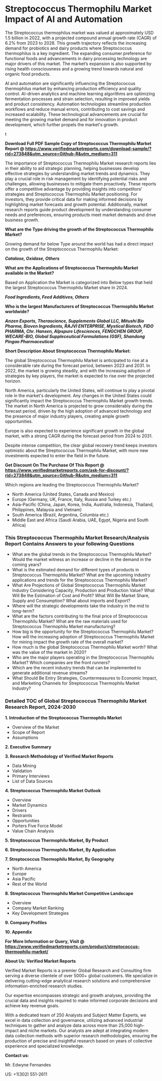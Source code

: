 <meta name="title" content="Global Streptococcus Thermophilu Market Impact of AI and Automation"><meta name="description" content="The Streptococcus thermophilus market was valued at approximately USD 1.5 billion in 2022, with a projected compound annual growth rate (CAGR) of 6.2% from 2023 to 202"><meta name="title" content="Streptococcus Thermophilu Market Size, Share, Scope, Trends, Growth, Opportunities, Analysis, Forecast"><h1>Streptococcus Thermophilu Market Impact of AI and Automation</h1><p>The Streptococcus thermophilus market was valued at approximately USD 1.5 billion in 2022, with a projected compound annual growth rate (CAGR) of 6.2% from 2023 to 2028. This growth trajectory reflects the increasing demand for probiotics and dairy products where Streptococcus thermophilus is a key ingredient. The expanding consumer preference for functional foods and advancements in dairy processing technology are major drivers of this market. The market’s expansion is also supported by rising health consciousness and a growing trend towards natural and organic food products.</p><p>AI and automation are significantly influencing the Streptococcus thermophilus market by enhancing production efficiency and quality control. AI-driven analytics and machine learning algorithms are optimizing fermentation processes and strain selection, resulting in improved yields and product consistency. Automation technologies streamline production workflows and reduce manual errors, contributing to cost savings and increased scalability. These technological advancements are crucial for meeting the growing market demand and for innovation in product development, which further propels the market's growth.</p>t</p><p id="" class=""><strong>Download Full PDF Sample Copy of Streptococcus Thermophilu Market Report @ <a href="https://www.verifiedmarketreports.com/download-sample/?rid=273848&utm_source=Github-R&utm_medium=311" target="_blank">https://www.verifiedmarketreports.com/download-sample/?rid=273848&utm_source=Github-R&utm_medium=311</a></strong></p><p>The importance of&nbsp;Streptococcus Thermophilu Market research reports lies in their ability to aid strategic planning, helping businesses develop effective strategies by understanding market trends and dynamics. They play a crucial role in risk management by identifying potential risks and challenges, allowing businesses to mitigate them proactively. These reports offer a competitive advantage by providing insights into competitors' strategies and Streptococcus Thermophilu Market positioning. For investors, they provide critical data for making informed decisions by highlighting market forecasts and growth potential. Additionally, market research reports guide product development by understanding consumer needs and preferences, ensuring products meet market demands and drive business growth.</p><p><strong>What are the&nbsp;Type driving the growth of the Streptococcus Thermophilu Market?</strong></p><p id="" class="">Growing demand for below Type around the world has had a direct impact on the growth of the Streptococcus Thermophilu Market:</p><em><strong>Catalase, Oxidase, Others</strong></em></p><strong>What are the&nbsp;Applications&nbsp;of Streptococcus Thermophilu Market available in the Market?</strong></p><p id="" class="">Based on Application the Market is categorized into Below types that held the largest Streptococcus Thermophilu Market share In 2024.</p><em><strong>Food Ingredients, Feed Additives, Others</strong></em></p><strong>Who is the largest Manufacturers of Streptococcus Thermophilu Market worldwide?</strong></p><p><em><strong>Anzen Exports, Therascience, Supplements Global LLC, Mitushi Bio Pharma, Bioven Ingredients, RAJVI ENTERPRISE, Mystical Biotech, FIDO PHARMA, Chr. Hansen, Alpspure Lifesciences, FENGCHEN GROUP, WECARE-BIO, Global Suppleceutical Formulations (GSF), Shandong Pingao Pharmaceutical</strong></em></p><p id="" class=""><strong>Short Description About Streptococcus Thermophilu Market:</strong></p><p>The global Streptococcus Thermophilu Market is anticipated to rise at a considerable rate during the forecast period, between 2023 and 2031. In 2022, the market is growing steadily, and with the increasing adoption of strategies by key players, the market is expected to rise over the projected horizon.</p><p>North America, particularly the United States, will continue to play a pivotal role in the market's development. Any changes in the United States could significantly impact the Streptococcus Thermophilu Market growth trends. The market in North America is projected to grow considerably during the forecast period, driven by the high adoption of advanced technology and the presence of major industry players, creating ample growth opportunities.</p><p>Europe is also expected to experience significant growth in the global market, with a strong CAGR during the forecast period from 2024 to 2031.</p><p>Despite intense competition, the clear global recovery trend keeps investors optimistic about the Streptococcus Thermophilu Market, with more new investments expected to enter the field in the future.</p><p id="" class=""><strong>Get Discount On The Purchase Of This Report @ <a href="https://www.verifiedmarketreports.com/ask-for-discount/?rid=273848&utm_source=Github-R&utm_medium=311" target="_blank">https://www.verifiedmarketreports.com/ask-for-discount/?rid=273848&utm_source=Github-R&utm_medium=311</a></strong></p>Which regions are leading the Streptococcus Thermophilu Market?</p><ul><li>North America (United States, Canada and Mexico)</li><li>Europe (Germany, UK, France, Italy, Russia and Turkey etc.)</li><li>Asia-Pacific (China, Japan, Korea, India, Australia, Indonesia, Thailand, Philippines, Malaysia and Vietnam)</li><li>South America (Brazil, Argentina, Columbia etc.)</li><li>Middle East and Africa (Saudi Arabia, UAE, Egypt, Nigeria and South Africa)</li></ul><h3 id="" class="">This Streptococcus Thermophilu Market Research/Analysis Report Contains Answers to your following Questions</h3><ul><li>What are the global trends in the Streptococcus Thermophilu Market? Would the market witness an increase or decline in the demand in the coming years?</li><li>What is the estimated demand for different types of products in Streptococcus Thermophilu Market? What are the upcoming industry applications and trends for the Streptococcus Thermophilu Market?</li><li>What Are Projections of Global Streptococcus Thermophilu Market Industry Considering Capacity, Production and Production Value? What Will Be the Estimation of Cost and Profit? What Will Be Market Share, Supply and Consumption? What about imports and Export?</li><li>Where will the strategic developments take the industry in the mid to long-term?</li><li>What are the factors contributing to the final price of Streptococcus Thermophilu Market? What are the raw materials used for Streptococcus Thermophilu Market manufacturing?</li><li>How big is the opportunity for the Streptococcus Thermophilu Market? How will the increasing adoption of Streptococcus Thermophilu Market for mining impact the growth rate of the overall market?</li><li>How much is the global Streptococcus Thermophilu Market worth? What was the value of the market In 2020?</li><li>Who are the major players operating in the Streptococcus Thermophilu Market? Which companies are the front runners?</li><li>Which are the recent industry trends that can be implemented to generate additional revenue streams?</li><li>What Should Be Entry Strategies, Countermeasures to Economic Impact, and Marketing Channels for Streptococcus Thermophilu Market Industry?</li></ul><h3 id="" class="">Detailed TOC of Global Streptococcus Thermophilu Market Research Report, 2024-2030</h3><p id="" class=""><strong>1. Introduction of the Streptococcus Thermophilu Market</strong></p><ul><li>Overview of the Market</li><li>Scope of Report</li><li>Assumptions</li></ul><p id="" class=""><strong>2. Executive Summary</strong></p><p id="" class=""><strong>3. Research Methodology of Verified Market Reports</strong></p><ul><li>Data Mining</li><li>Validation</li><li>Primary Interviews</li><li>List of Data Sources</li></ul><p id="" class=""><strong>4. Streptococcus Thermophilu Market Outlook</strong></p><ul><li>Overview</li><li>Market Dynamics</li><li>Drivers</li><li>Restraints</li><li>Opportunities</li><li>Porters Five Force Model</li><li>Value Chain Analysis</li></ul><p id="" class=""><strong>5. Streptococcus Thermophilu Market, By Product</strong></p><p id="" class=""><strong>6. Streptococcus Thermophilu Market, By Application</strong></p><p id="" class=""><strong>7. Streptococcus Thermophilu Market, By Geography</strong></p><ul><li>North America</li><li>Europe</li><li>Asia Pacific</li><li>Rest of the World</li></ul><p id="" class=""><strong>8. Streptococcus Thermophilu Market Competitive Landscape</strong></p><ul><li>Overview</li><li>Company Market Ranking</li><li>Key Development Strategies</li></ul><p id="" class=""><strong>9. Company Profiles</strong></p><p id="" class=""><strong>10. Appendix</strong></p><p id="" class=""><strong>For More Information or Query, Visit @ <a href="https://www.verifiedmarketreports.com/product/streptococcus-thermophilu-market/" target="_blank">https://www.verifiedmarketreports.com/product/streptococcus-thermophilu-market/</a></strong></p><p id="" class=""><strong>About Us: Verified Market Reports</strong></p><p id="" class="">Verified Market Reports is a premier Global Research and Consulting firm serving a diverse clientele of over 5000+ global customers. We specialize in delivering cutting-edge analytical research solutions and comprehensive information-enriched research studies.</p><p id="" class="">Our expertise encompasses strategic and growth analyses, providing the crucial data and insights required to make informed corporate decisions and achieve key revenue goals.</p><p id="" class="">With a dedicated team of 250 Analysts and Subject Matter Experts, we excel in data collection and governance, utilizing advanced industrial techniques to gather and analyze data across more than 25,000 high-impact and niche markets. Our analysts are adept at integrating modern data collection methods with superior research methodologies, ensuring the production of precise and insightful research based on years of collective experience and specialized knowledge.</p><p id="" class=""><strong>Contact us:</strong></p><p id="" class="">Mr. Edwyne Fernandes</p><p id="" class="">US: +1(302) 551-2611</p>
